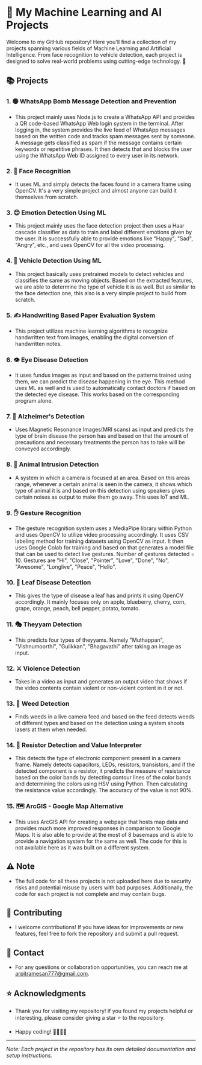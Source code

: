 # 🚀 My Machine Learning and AI Projects

Welcome to my GitHub repository! Here you'll find a collection of my projects spanning various fields of Machine Learning and Artificial Intelligence. From face recognition to vehicle detection, each project is designed to solve real-world problems using cutting-edge technology. 🌟

## 📚 Projects

### 1. 🟢 WhatsApp Bomb Message Detection and Prevention
- This project mainly uses Node.js to create a WhatsApp API and provides a QR code-based WhatsApp Web login system in the terminal. After logging in, the system provides the live feed of WhatsApp messages based on the written code and tracks spam messages sent by someone. A message gets classified as spam if the message contains certain keywords or repetitive phrases. It then detects that and blocks the user using the WhatsApp Web ID assigned to every user in its network.

### 2. 👤 Face Recognition
- It uses ML and simply detects the faces found in a camera frame using OpenCV. It's a very simple project and almost anyone can build it themselves from scratch.

### 3. 😊 Emotion Detection Using ML
- This project mainly uses the face detection project then uses a Haar cascade classifier as data to train and label different emotions given by the user. It is successfully able to provide emotions like "Happy", "Sad", "Angry", etc., and uses OpenCV for all the video processing.

### 4. 🚗 Vehicle Detection Using ML
- This project basically uses pretrained models to detect vehicles and classifies the same as moving objects. Based on the extracted features, we are able to determine the type of vehicle it is as well. But as similar to the face detection one, this also is a very simple project to build from scratch.

### 5. ✍️ Handwriting Based Paper Evaluation System
- This project utilizes machine learning algorithms to recognize handwritten text from images, enabling the digital conversion of handwritten notes.

### 6. 👁️ Eye Disease Detection
- It uses fundus images as input and based on the patterns trained using them, we can predict the disease happening in the eye. This method uses ML as well and is used to automatically contact doctors if based on the detected eye disease. This works based on the corresponding program alone.

### 7. 🧠 Alzheimer's Detection
- Uses Magnetic Resonance Images(MRI scans) as input and predicts the type of brain disease the person has and based on that the amount of precautions and necessary treatments the person has to take will be conveyed accordingly.

### 8. 🐾 Animal Intrusion Detection
- A system in which a camera is focused at an area. Based on this areas range, whenever a certain animal is seen in the camera, it shows which type of animal it is and based on this detection using speakers gives certain noises as output to make them go away. This uses IoT and ML.

### 9. ✋ Gesture Recognition
- The gesture recognition system uses a MediaPipe library within Python and uses OpenCV to utilize video processing accordingly. It uses CSV labeling method for training datasets using OpenCV as input. It then uses Google Colab for training and based on that generates a model file that can be used to detect live gestures. Number of gestures detected = 10. Gestures are "Hi", "Close", "Pointer", "Love", "Done", "No", "Awesome", "Longlive", "Peace", "Hello".

### 10. 🍃 Leaf Disease Detection
- This gives the type of disease a leaf has and prints it using OpenCV accordingly. It mainly focuses only on apple, blueberry, cherry, corn, grape, orange, peach, bell pepper, potato, tomato.

### 11. 🎭 Theyyam Detection
- This predicts four types of theyyams. Namely "Muthappan", "Vishnumoorthi", "Gulikkan", "Bhagavathi" after taking an image as input.

### 12. ⚔️ Violence Detection
- Takes in a video as input and generates an output video that shows if the video contents contain violent or non-violent content in it or not.

### 13. 🌿 Weed Detection
- Finds weeds in a live camera feed and based on the feed detects weeds of different types and based on the detection using a system shoots lasers at them when needed.

### 14. 🔬 Resistor Detection and Value Interpreter
- This detects the type of electronic component present in a camera frame. Namely detects capacitors, LEDs, resistors, transistors, and if the detected component is a resistor, it predicts the measure of resistance based on the color bands by detecting contour lines of the color bands and determining the colors using HSV using Python. Then calculating the resistance value accordingly. The accuracy of the value is not 90%.

### 15. 🗺️ ArcGIS - Google Map Alternative
- This uses ArcGIS API for creating a webpage that hosts map data and provides much more improved responses in comparison to Google Maps. It is also able to provide at the most of 8 basemaps and is able to provide a navigation system for the same as well. The code for this is not available here as it was built on a different system.

## ⚠️ Note
- The full code for all these projects is not uploaded here due to security risks and potential misuse by users with bad purposes. Additionally, the code for each project is not complete and may contain bugs.

## 🤝 Contributing

- I welcome contributions! If you have ideas for improvements or new features, feel free to fork the repository and submit a pull request.

## 📧 Contact

- For any questions or collaboration opportunities, you can reach me at [arpitramesan777@gmail.com](mailto:arpitramesan777@gmail.com).

## ⭐ Acknowledgments

- Thank you for visiting my repository! If you found my projects helpful or interesting, please consider giving a star ⭐ to the repository.

- Happy coding! 👨‍💻👩‍💻

---

*Note: Each project in the repository has its own detailed documentation and setup instructions.*

